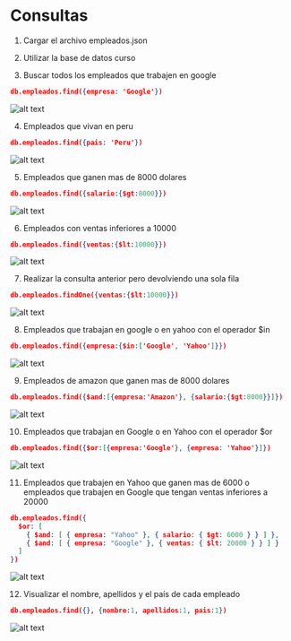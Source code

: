 # Consultas

1. Cargar el archivo empleados.json


2. Utilizar la base de datos curso


3. Buscar todos los empleados que trabajen en google
```json
db.empleados.find({empresa: 'Google'})
```
![alt text](image.png)

4. Empleados que vivan en peru
```json
db.empleados.find({pais: 'Peru'})
```
![alt text](image-1.png)

5. Empleados que ganen mas de 8000 dolares
```json
db.empleados.find({salario:{$gt:8000}})
```
![alt text](image-2.png)

6. Empleados con ventas inferiores a 10000
```json
db.empleados.find({ventas:{$lt:10000}})
```
![alt text](image-3.png)

7. Realizar la consulta anterior pero devolviendo una sola fila
```json
db.empleados.findOne({ventas:{$lt:10000}})
```
![alt text](image-4.png)

8. Empleados que trabajan en google o en yahoo con el operador $in
```json
db.empleados.find({empresa:{$in:['Google', 'Yahoo']}})
```
![alt text](image-6.png)

9. Empleados de amazon que ganen mas de 8000 dolares
```json
db.empleados.find({$and:[{empresa:'Amazon'}, {salario:{$gt:8000}}]})
```
![alt text](image-7.png)

10. Empleados que trabajan en Google o en Yahoo con el operador $or
```json
db.empleados.find({$or:[{empresa:'Google'}, {empresa: 'Yahoo'}]})
```
![alt text](image-8.png)

11. Empleados que trabajen en Yahoo que ganen mas de 6000 o empleados que trabajen en Google que tengan ventas inferiores a 20000
```json
db.empleados.find({
  $or: [
    { $and: [ { empresa: "Yahoo" }, { salario: { $gt: 6000 } } ] },
    { $and: [ { empresa: "Google" }, { ventas: { $lt: 20000 } } ] }
  ]
})
```
![alt text](image-19.png)


12. Visualizar el nombre, apellidos y el país de cada empleado
```json
db.empleados.find({}, {nombre:1, apellidos:1, pais:1})
```
![alt text](image-9.png)
